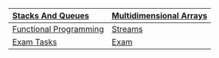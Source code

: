 |[Stacks And Queues](https://github.com/jackofdiamond5/Software-University/tree/master/C%23%20Fundamentals/C%23%20Advanced/Stacks%20And%20Queues) | [Multidimensional Arrays](https://github.com/jackofdiamond5/Software-University/tree/master/C%23%20Fundamentals/C%23%20Advanced/Multidimensional%20Arrays)|
|:--------------------------|:------------------------|
| [Functional Programming](https://github.com/jackofdiamond5/Software-University/tree/master/C%23%20Fundamentals/C%23%20Advanced/Functional%20Programming)     | [Streams](https://github.com/jackofdiamond5/Software-University/tree/master/C%23%20Fundamentals/C%23%20Advanced/Streams/Streams_Exercises/Streams)     |
|[Exam Tasks](https://github.com/jackofdiamond5/Software-University/tree/master/C%23%20Fundamentals/C%23%20Advanced/Exam%20Tasks)     |     [Exam](https://github.com/jackofdiamond5/Software-University/tree/master/C%23%20Fundamentals/C%23%20Advanced/Exam%2011-02-2018) | 

